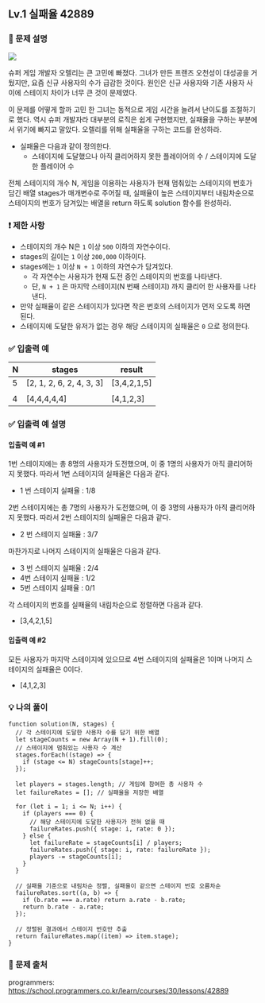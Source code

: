 ## Lv.1 실패율 42889

### 👀 문제 설명

![](https://grepp-programmers.s3.amazonaws.com/files/production/bde471d8ac/48ddf1cc-c4ea-499d-b431-9727ee799191.png)

슈퍼 게임 개발자 오렐리는 큰 고민에 빠졌다. 그녀가 만든 프랜즈 오천성이 대성공을 거뒀지만, 요즘 신규 사용자의 수가 급감한 것이다. 원인은 신규 사용자와 기존 사용자 사이에 스테이지 차이가 너무 큰 것이 문제였다.

이 문제를 어떻게 할까 고민 한 그녀는 동적으로 게임 시간을 늘려서 난이도를 조절하기로 했다. 역시 슈퍼 개발자라 대부분의 로직은 쉽게 구현했지만, 실패율을 구하는 부분에서 위기에 빠지고 말았다. 오렐리를 위해 실패율을 구하는 코드를 완성하라.

- 실패율은 다음과 같이 정의한다.
  - 스테이지에 도달했으나 아직 클리어하지 못한 플레이어의 수 / 스테이지에 도달한 플레이어 수

전체 스테이지의 개수 N, 게임을 이용하는 사용자가 현재 멈춰있는 스테이지의 번호가 담긴 배열 stages가 매개변수로 주어질 때, 실패율이 높은 스테이지부터 내림차순으로 스테이지의 번호가 담겨있는 배열을 return 하도록 solution 함수를 완성하라.

### ❗️ 제한 사항

- 스테이지의 개수 N은 `1` 이상 `500` 이하의 자연수이다.
- stages의 길이는 `1` 이상 `200,000` 이하이다.
- stages에는 `1` 이상 `N + 1` 이하의 자연수가 담겨있다.
  - 각 자연수는 사용자가 현재 도전 중인 스테이지의 번호를 나타낸다.
  - 단, `N + 1` 은 마지막 스테이지(N 번째 스테이지) 까지 클리어 한 사용자를 나타낸다.
- 만약 실패율이 같은 스테이지가 있다면 작은 번호의 스테이지가 먼저 오도록 하면 된다.
- 스테이지에 도달한 유저가 없는 경우 해당 스테이지의 실패율은 `0` 으로 정의한다.

### ✅ 입출력 예

| N   | stages                   | result      |
| --- | ------------------------ | ----------- |
| 5   | [2, 1, 2, 6, 2, 4, 3, 3] | [3,4,2,1,5] |
|     |
| 4   | [4,4,4,4,4]              | [4,1,2,3]   |

### ✅ 입출력 예 설명

#### 입출력 예 #1

1번 스테이지에는 총 8명의 사용자가 도전했으며, 이 중 1명의 사용자가 아직 클리어하지 못했다. 따라서 1번 스테이지의 실패율은 다음과 같다.

- 1 번 스테이지 실패율 : 1/8

2번 스테이지에는 총 7명의 사용자가 도전했으며, 이 중 3명의 사용자가 아직 클리어하지 못했다. 따라서 2번 스테이지의 실패율은 다음과 같다.

- 2 번 스테이지 실패율 : 3/7

마찬가지로 나머지 스테이지의 실패율은 다음과 같다.

- 3 번 스테이지 실패율 : 2/4
- 4번 스테이지 실패율 : 1/2
- 5번 스테이지 실패율 : 0/1

각 스테이지의 번호를 실패율의 내림차순으로 정렬하면 다음과 같다.

- [3,4,2,1,5]

#### 입출력 예 #2

모든 사용자가 마지막 스테이지에 있으므로 4번 스테이지의 실패율은 1이며 나머지 스테이지의 실패율은 0이다.

- [4,1,2,3]

### 💡 나의 풀이

```
function solution(N, stages) {
  // 각 스테이지에 도달한 사용자 수를 담기 위한 배열
  let stageCounts = new Array(N + 1).fill(0);
  // 스테이지에 멈춰있는 사용자 수 계산
  stages.forEach((stage) => {
    if (stage <= N) stageCounts[stage]++;
  });

  let players = stages.length; // 게임에 참여한 총 사용자 수
  let failureRates = []; // 실패율을 저장한 배열

  for (let i = 1; i <= N; i++) {
    if (players === 0) {
      // 해당 스테이지에 도달한 사용자가 전혀 없을 때
      failureRates.push({ stage: i, rate: 0 });
    } else {
      let failureRate = stageCounts[i] / players;
      failureRates.push({ stage: i, rate: failureRate });
      players -= stageCounts[i];
    }
  }

  // 실패율 기준으로 내림차순 정렬, 실패율이 같으면 스테이지 번호 오름차순
  failureRates.sort((a, b) => {
    if (b.rate === a.rate) return a.rate - b.rate;
    return b.rate - a.rate;
  });

  // 정렬된 결과에서 스테이지 번호만 추출
  return failureRates.map((item) => item.stage);
}
```

### 🔗 문제 출처

programmers: <https://school.programmers.co.kr/learn/courses/30/lessons/42889>
